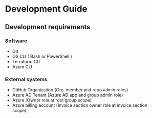 # Development Guide

## Development requirements

### Software

* Git
* OS CLI ( Bash or PowerShell )
* Terraform CLI
* Azure CLI

### External systems

* GitHub Organization (Org. member and repo admin roles)
* Azure AD Tenant (Azure AD app and group admin role)
* Azure (Owner role at root group scope)
* Azure billing account (Invoice section owner role at invoice section scope)